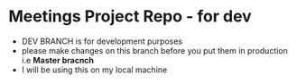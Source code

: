  # Meetings Project Repo - for dev

* DEV BRANCH is for development purposes
* please make changes on this branch before you put them in production i.e **Master bracnch** 
* I will be using this on my local machine
